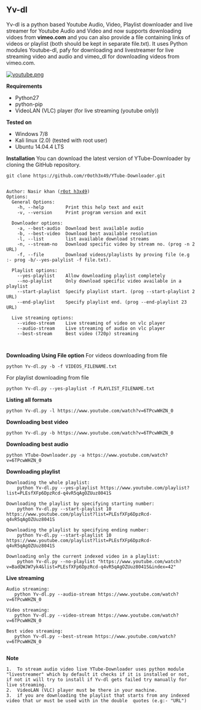 ## Yv-dl
Yv-dl is a python based Youtube Audio, Video, Playlist downloader and live streamer for Youtube Audio and Video and now supports downloading vidoes from **vimeo.com** and you can also provide a file containing links of videos or playlist (both should be kept in separate file.txt). It uses Python modules Youtube-dl, pafy for downloading and livestreamer for live streaming video and audio and vimeo_dl for downloading videos from vimeo.com.

[![youtube.png](https://s28.postimg.org/n9z05fh65/youtube.png)](https://postimg.org/image/6m7i2xmeh/)

**Requirements**
- Python27
- python-pip
- VideoLAN (VLC) player (for live streaming (youtube only))
	 
**Tested on**
- Windows 7/8
- Kali linux (2.0) (tested with root user)
- Ubuntu 14.04.4 LTS
	 
**Installation**
You can download the latest version of YTube-Downloader by cloning the GitHub repository.

	git clone https://github.com/r0oth3x49/YTube-Downloader.git

<pre><code>
Author: Nasir khan (<a href="http://r0oth3x49.herokuapp.com/">r0ot h3x49</a>)
Options:
  General Options:
    -h, --help        Print this help text and exit
    -v, --version     Print program version and exit

  Downloader options:
    -a, --best-audio  Download best available audio
    -b, --best-video  Download best available resolution
    -l, --list        list available download streams
    -n, --stream-no   Download specific video by stream no. (prog -n 2 URL)
    -f, --file        Download videos/playlists by proving file (e.g :- prog -b/--yes-palylist -f file.txt).

  Playlist options:
    --yes-playlist    Allow downloading playlist completely
    --no-playlist     Only download specific video available in a playlist
    --start-playlist  Specify playlist start. (prog --start-playlist 2 URL)
    --end-playlist    Specify playlist end. (prog --end-playlist 23 URL)

  Live streaming options:
    --video-stream    Live streaming of video on vlc player
    --audio-stream    Live streaming of audio on vlc player
    --best-stream     Best video (720p) streaming
 
 </code></pre>
 
**Downloading Using File option**
For videos downloading from file

	python Yv-dl.py -b -f VIDEOS_FILENAME.txt

For playlist downloading from file

	python Yv-dl.py --yes-playlist -f PLAYLIST_FILENAME.txt

**Listing all formats**

	python Yv-dl.py -l https://www.youtube.com/watch?v=6TPcwWHZN_0

**Downloading best video**

	python Yv-dl.py -b https://www.youtube.com/watch?v=6TPcwWHZN_0
	
**Downloading best audio**

	python YTube-Downloader.py -a https://www.youtube.com/watch?v=6TPcwWHZN_0
	
**Downloading playlist**
````
Downloading the whole playlist:
	python Yv-dl.py --yes-playlist https://www.youtube.com/playlist?list=PLEsfXFp6DpzRcd-q4vR5qAgOZUuz8041S

Downloading the playlist by specifying starting number:
	python Yv-dl.py --start-playlist 10 https://www.youtube.com/playlist?list=PLEsfXFp6DpzRcd-q4vR5qAgOZUuz8041S
	
Downloading the playlist by specifying ending number:
	python Yv-dl.py --start-playlist 10 https://www.youtube.com/playlist?list=PLEsfXFp6DpzRcd-q4vR5qAgOZUuz8041S

Downloading only the current indexed video in a playlist:
	python Yv-dl.py --no-playlist "https://www.youtube.com/watch?v=BadQWJW7yk4&list=PLEsfXFp6DpzRcd-q4vR5qAgOZUuz8041S&index=42"
````


**Live streaming**

````
Audio streaming:
   python Yv-dl.py --audio-stream https://www.youtube.com/watch?v=6TPcwWHZN_0
	
Video streaming:
   python Yv-dl.py --video-stream https://www.youtube.com/watch?v=6TPcwWHZN_0
	
Best video streaming:
   python Yv-dl.py --best-stream https://www.youtube.com/watch?v=6TPcwWHZN_0
   
````

**Note**

	1.	To stream audio video live YTube-Downloader uses python module "livestreamer" which by default it checks if it is installed or not, if not it will try to install if Yv-dl gets failed try manually for live streaming.
	2.	VideoLAN (VLC) player must be there in your machine.
	3.	if you are downloading the playlist that starts from any indexed video that ur must be used with in the double 	quotes (e.g:- "URL")
	
